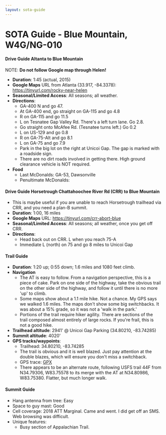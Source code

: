 ```yaml
---
layout: sota-guide
---
```

# SOTA Guide - Blue Mountain, W4G/NG-010

#### Drive Guide Altanta to Blue Mountain

NOTE: **Do not follow Google map through Helen!**

* **Duration**: 1:45 (actual, 2015)
* **Google Maps** URL from Atlanta (33.917, -84.3378): https://tinyurl.com/rocky-near-helen
* **Seasonal/Limited Access**: All seasons; all weather.
* **Directions**:
   * GA-400 N and go 47.
    * At GA-400 end, go straight on GA-115 and go 4.8
    * R on GA-115 and go 11.5
    * L on Tesnatee Gap Valley Rd. There's a left turn lane.  Go 2.8.
    * Go straight onto McAfee Rd. (Tesnatee turns left.)  Go 0.2
    * L on US-129 and go 0.8
    * R on GA-75-Alt and go 8.1
   * L on GA-75 and go 7.9
    * Park in the big lot on the right at Unicoi Gap.  The gap is marked with a roadside sign.
    * There are no dirt roads involved in getting there.  High ground clearance vehicle is NOT required.
* **Food**
    * Last McDonalds: GA-53, Dawsonville
    * Penultimate McDonalds: 

#### Drive Guide Horsetrough Chattahoochee River Rd (CRR) to Blue Mountain

* This is maybe useful if you are unable to reach Horsetrough trailhead via CRR, and you need a plan-B summit.
* **Duration**: 1:00, 16 miles
* **Google Maps** URL: https://tinyurl.com/crr-abort-blue
* **Seasonal/Limited Access**: All seasons; all weather, once you get off CRR.
* **Directions**:
  * Head back out on CRR.  L when you reach 75-A
  * Immediate L (north) on 75 and go 8 miles to Unicoi Gap

#### Trail Guide

* **Duration**: 1:20 up; 0:55 down; 1.6 miles and 1080 feet climb.
* **Navigation**
    * The AT is easy to follow.  From a navigation perspective, this is a piece of cake.  Park on one side of the highway, take the obvious trail on the other side of the highway, and follow it until there is no more 'up' to climb.
    * Some maps show about a 1.1 mile hike.  Not a chance. My GPS says we walked 1.6 miles.  The maps don't show some big switchbacks.  It was about a 15% grade, so it was not a 'walk in the park.'
    * Portions of the trail require hiker agility.  There are sections of the trail composed almost entirely of large rocks.  If you're frail, this is not a good hike.
* **Trailhead altitude**: 2941' @ Unicoi Gap Parking (34.80210, -83.74285)
* **Summit altitude**: 4020'
* **GPS tracks/waypoints**:
    * Trailhead: 34.80210, -83.74285
    * The trail is obvious and it is well blazed.  Just pay attention at the double blazes, which will ensure you don't miss a switchback.
    * GPS trace: [GPX](http://k4kpk.com/sites/k4kpk.com/files/Blue%20Mountain.GPX)
    * There appears to be an alternate route, following USFS trail 44F from N34.79306, W83.75578 to its merge with the AT at N34.80986, W83.75380.  Flatter, but much longer walk.

#### Summit Guide

* Hang antenna from tree: Easy
* Space to guy mast: Good
* Cell coverage: 2018 ATT Marginal.  Came and went. I did get off an SMS.  Web browsing was difficult.
* Unique features:
    * Busy section of Appalachian Trail.
